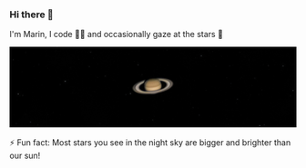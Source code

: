 ### Hi there 👋
<p>I'm Marin, I code 👨‍💻 and occasionally gaze at the stars 🔭</p>
<img alt="Saturn" src="saturn.jpg" />
<p>⚡ Fun fact: Most stars you see in the night sky are bigger and brighter than our sun!</p>
